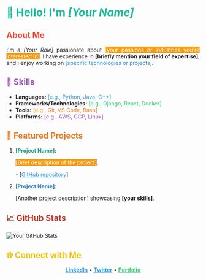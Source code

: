 # <span style="color:#1abc9c;">👋 Hello! I'm <i>[Your Name]</i></span>

## <span style="color:#e74c3c;">About Me</span>
<p align="justify">
I'm a <i>[Your Role]</i> passionate about <span style="background-color:#f39c12; color:#fff;">[your passions or industries you're interested in]</span>. I have experience in <b>[briefly mention your field of expertise]</b>, and I enjoy working on <span style="color:#2980b9;">[specific technologies or projects]</span>.
</p>

## <span style="color:#9b59b6;">🔧 Skills</span>
<ul>
  <li><b>Languages:</b> <span style="color:#3498db;">[e.g., Python, Java, C++]</span></li>
  <li><b>Frameworks/Technologies:</b> <span style="color:#2ecc71;">[e.g., Django, React, Docker]</span></li>
  <li><b>Tools:</b> <span style="color:#e67e22;">[e.g., Git, VS Code, Bash]</span></li>
  <li><b>Platforms:</b> <span style="color:#9b59b6;">[e.g., AWS, GCP, Linux]</span></li>
</ul>

## <span style="color:#e67e22;">🌟 Featured Projects</span>
1. **<span style="color:#16a085;">[Project Name]</span>**: 
   <p align="justify">
   <span style="background-color:#f39c12; color:#fff;">[Brief description of the project]</span>. 
   </p>
   - [<a href="[GitHub repo link]" style="color:#3498db;">GitHub repository</a>]

2. **<span style="color:#2980b9;">[Project Name]</span>**: 
   <p align="justify">
   [Another project description] showcasing <b>[your skills]</b>.
   </p>

## <span style="color:#c0392b;">📈 GitHub Stats</span>
<img src="https://github-readme-stats.vercel.app/api?username=your-github-username&show_icons=true&theme=radical" alt="Your GitHub Stats" />

## <span style="color:#f1c40f;">🌐 Connect with Me</span>
<p align="center">
  <a href="https://www.linkedin.com/in/your-linkedin-profile" target="_blank" style="color:#3498db;"><b>LinkedIn</b></a> • 
  <a href="https://twitter.com/your-twitter-handle" target="_blank" style="color:#1da1f2;"><b>Twitter</b></a> • 
  <a href="https://yourwebsite.com" target="_blank" style="color:#2ecc71;"><b>Portfolio</b></a>
</p>

